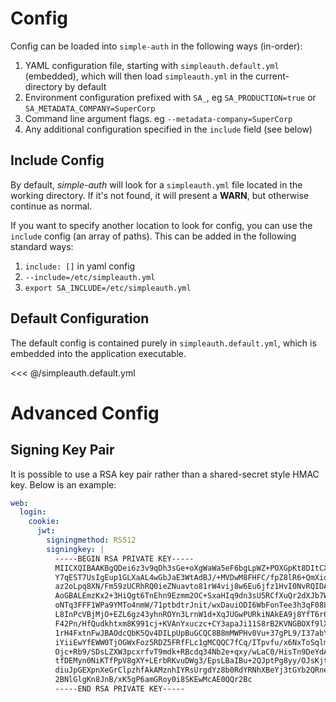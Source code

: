 # Config

Config can be loaded into `simple-auth` in the following ways (in-order):

1. YAML configuration file, starting with `simpleauth.default.yml` (embedded), which will then load `simpleauth.yml` in the current-directory by default
1. Environment configuration prefixed with `SA_`, eg `SA_PRODUCTION=true` or `SA_METADATA_COMPANY=SuperCorp`
1. Command line argument flags. eg `--metadata-company=SuperCorp`
1. Any additional configuration specified in the `include` field (see below)

## Include Config

By default, *simple-auth* will look for a `simpleauth.yml` file located in the working directory.  If it's not found, it will present a **WARN**, but otherwise continue as normal.

If you want to specify another location to look for config, you can use the `include` config (an array of paths).  This can be added in the following standard ways:

1. `include: []` in yaml config
1. `--include=/etc/simpleauth.yml`
1. `export SA_INCLUDE=/etc/simpleauth.yml`

## Default Configuration

The default config is contained purely in `simpleauth.default.yml`, which is embedded into the application executable.

<<< @/simpleauth.default.yml

# Advanced Config

## Signing Key Pair

It is possible to use a RSA key pair rather than a shared-secret style HMAC key.  Below is an example:

```yaml
web:
  login:
    cookie:
      jwt:
        signingmethod: RS512
        signingkey: |
          -----BEGIN RSA PRIVATE KEY-----
          MIICXQIBAAKBgQDei6z3v9qDh3sGe+oXgWaWa5eF6bgLpWZ+POXGpKt8DItCXrh/
          Y7qEST7UsIgEup1GLXaAL4wGbJaE3WtAdBJ/+MVDwM8FHFC/fpZ8lR6+QmXioSwg
          az2oLpq8XN/Fm59zUCRhRQ0ieZNuavto81rW4vij8w6Eu6jfz1HvI0NvRQIDAQAB
          AoGBALEmzKx2+3HiQgt6TnEhn9Ezmm2OC+SxaHIq9dn3sU5RCfXuQr2dXJb7W1mh
          oNTq3FFF1WPa9YMTo4nmW/71ptbdtrJnit/wxDauiODI6WbFonTee3h3qF08L24N
          L8InPcVBjMjO+EZL6gz43yhnROYn3LrnW1d+XqJUGwPURkiNAkEA9j8YfT6r6lYB
          F42Pn/HfQudkhtxm8K991cj+KVAnYxuczc+CY3apaJi11S8rB2KVNGBOXf9lXYp+
          1rH4FxtnFwJBAOdcQbK5Qv4DILpUpBuGCQC8B8mMWPHv0Vu+37gPL9/I37abYmI2
          iYiiEwYfEWW0TjOGWxFoz5RDZ5FRfFLc1gMCQQC7fCq/ITpvfu/x6NxToSqlm9wU
          Ojc+Rb9/SDsLZXW3pcxrfvT9mdk+RBcdq34Nb2e+qxy/wLaC0/HisTn9DeYdAkBr
          tfDEMyn0NiKTfPpV8gXY+LErbRKvuDWg3/EpsLBaIBu+2QJptPg8yy/OJsKjtdi+
          diuJpGEXpnXeGrClpzhfAkAMznhIYRsUrgdYz8b0RdYRNhXBeYj3tGYb2QRnelPb
          2BNlGlgKn8JnB/xK5gP6amGRoy0i8SKEwMcAE0QQr2Bc
          -----END RSA PRIVATE KEY-----
```
